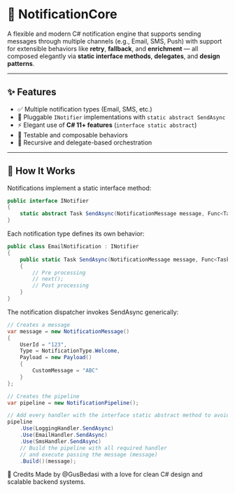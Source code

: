 # 🔔 NotificationCore

A flexible and modern C# notification engine that supports sending messages through multiple channels (e.g., Email, SMS, Push) with support for extensible behaviors like **retry**, **fallback**, and **enrichment** — all composed elegantly via **static interface methods**, **delegates**, and **design patterns**.

---

## ✨ Features

- ✅ Multiple notification types (Email, SMS, etc.)
- 🧩 Pluggable `INotifier` implementations with `static abstract SendAsync`
- ⚡ Elegant use of **C# 11+ features** (`interface static abstract`)
- 🧪 Testable and composable behaviors
- 🔄 Recursive and delegate-based orchestration

---

## 🧠 How It Works

Notifications implement a static interface method:

```csharp
public interface INotifier
{
    static abstract Task SendAsync(NotificationMessage message, Func<Task> next);
}
````

Each notification type defines its own behavior:

````csharp
public class EmailNotification : INotifier
{
    public static Task SendAsync(NotificationMessage message, Func<Task> next)
    {
        // Pre processing
        // next();
        // Post processing
    }
}
````

The notification dispatcher invokes SendAsync generically:

```csharp
// Creates a message
var message = new NotificationMessage()
{
    UserId = "123",
    Type = NotificationType.Welcome,
    Payload = new Payload()
    {
        CustomMessage = "ABC"
    }
};

// Creates the pipeline
var pipeline = new NotificationPipeline();

// Add every handler with the interface static abstract method to avoid doing new()
pipeline
    .Use(LoggingHandler.SendAsync)
    .Use(EmailHandler.SendAsync)
    .Use(SmsHandler.SendAsync)
    // Build the pipeline with all required handler 
    // and execute passing the message (message)
    .Build()(message);
```

🙌 Credits
Made by @GusBedasi with a love for clean C# design and scalable backend systems.
